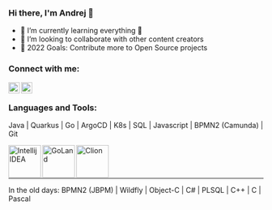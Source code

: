 ### Hi there, I'm Andrej 👋

- 🌱 I’m currently learning everything 🤣
- 👯 I’m looking to collaborate with other content creators
- 🥅 2022 Goals: Contribute more to Open Source projects

### Connect with me:

[<img align="left" alt="andrejpetras | Twitter" width="22px" src="https://cdn.jsdelivr.net/npm/simple-icons@v3/icons/twitter.svg" />][twitter]
[<img align="left" alt="andrejpetras | LinkedIn" width="22px" src="https://cdn.jsdelivr.net/npm/simple-icons@v3/icons/linkedin.svg" />][linkedin]

<br />

### Languages and Tools:

Java | Quarkus | Go | ArgoCD | K8s | SQL | Javascript | BPMN2 (Camunda) | Git


<img align="left" alt="Intellij IDEA" width="64px" src="https://resources.jetbrains.com/storage/products/company/brand/logos/IntelliJ_IDEA_icon.svg" />
<img align="left" alt="GoLand" width="64px" src="https://resources.jetbrains.com/storage/products/company/brand/logos/GoLand_icon.svg" />
<img align="left" alt="Clion" width="64px" src="https://resources.jetbrains.com/storage/products/company/brand/logos/CLion_icon.svg" />    
<br />
<br />
<br />

---
In the old days: BPMN2 (JBPM) | Wildfly | Object-C | C# | PLSQL | C++ | C | Pascal




[twitter]: https://twitter.com/andrejpetras
[linkedin]: https://linkedin.com/in/andrejpetras

<!--
**andrejpetras/andrejpetras** is a ✨ _special_ ✨ repository because its `README.md` (this file) appears on your GitHub profile.

Here are some ideas to get you started:

- 🔭 I’m currently working on ...
- 🌱 I’m currently learning ...
- 👯 I’m looking to collaborate on ...
- 🤔 I’m looking for help with ...
- 💬 Ask me about ...
- 📫 How to reach me: ...
- 😄 Pronouns: ...
- ⚡ Fun fact: ...
-->
